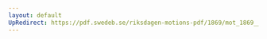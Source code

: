 ```yaml
---
layout: default
UpRedirect: https://pdf.swedeb.se/riksdagen-motions-pdf/1869/mot_1869__ak__00240/mot_1869__ak__00240_004.pdf
---
```

